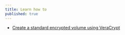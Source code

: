 ```yaml
---
title: Learn how to
published: true
---
```

- [Create a standard encrypted volume using VeraCrypt](topics/tool-5-veracrypt/1-standard-volume/3-howto-standard.md)
